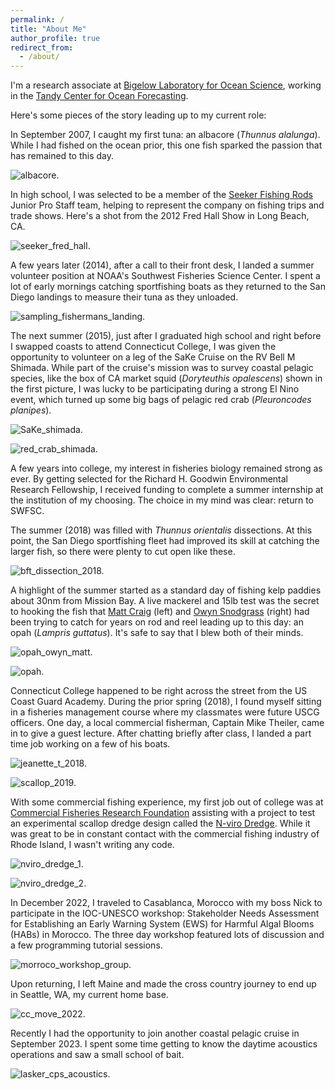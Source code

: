 ```yaml
---
permalink: /
title: "About Me"
author_profile: true
redirect_from: 
  - /about/
---
```


I'm a research associate at [Bigelow Laboratory for Ocean Science](https://www.bigelow.org/), working in the [Tandy Center for Ocean Forecasting](https://www.bigelow.org/services/ocean-forecasting/). 

Here's some pieces of the story leading up to my current role:

In September 2007, I caught my first tuna: an albacore (*Thunnus alalunga*). While I had fished on the ocean prior, this one fish sparked the passion that has remained to this day.

![albacore.](/images/albacore_15_sep_2007.jpeg)

In high school, I was selected to be a member of the [Seeker Fishing Rods](https://seekerrods.com/) Junior Pro Staff team, helping to represent the company on fishing trips and trade shows. Here's a shot from the 2012 Fred Hall Show in Long Beach, CA.

![seeker_fred_hall.](/images/seeker_fred_hall.JPG)

A few years later (2014), after a call to their front desk, I landed a summer volunteer position at NOAA's Southwest Fisheries Science Center. I spent a lot of early mornings catching sportfishing boats as they returned to the San Diego landings to measure their tuna as they unloaded.

![sampling_fishermans_landing.](/images/sampling_fishermans_landing_2014.JPG)

The next summer (2015), just after I graduated high school and right before I swapped coasts to attend Connecticut College, I was given the opportunity to volunteer on a leg of the SaKe Cruise on the RV Bell M Shimada. While part of the cruise's mission was to survey coastal pelagic species, like the box of CA market squid (*Doryteuthis opalescens*) shown in the first picture, I was lucky to be participating during a strong El Nino event, which turned up some big bags of pelagic red crab (*Pleuroncodes planipes*).

![SaKe_shimada.](/images/SaKe_shimada_2015.JPG)

![red_crab_shimada.](/images/red_crab_shimada.JPG)

A few years into college, my interest in fisheries biology remained strong as ever. By getting selected for the Richard H. Goodwin Environmental Research Fellowship, I received funding to complete a summer internship at the institution of my choosing. The choice in my mind was clear: return to SWFSC.

The summer (2018) was filled with *Thunnus orientalis* dissections. At this point, the San Diego sportfishing fleet had improved its skill at catching the larger fish, so there were plenty to cut open like these. 

![bft_dissection_2018.](/images/bft_dissection_2018.JPG)

A highlight of the summer started as a standard day of fishing kelp paddies about 30nm from Mission Bay. A live mackerel and 15lb test was the secret to hooking the fish that [Matt Craig](https://pubmed.ncbi.nlm.nih.gov/29690102/) (left) and [Owyn Snodgrass](https://pubmed.ncbi.nlm.nih.gov/25977549/) (right) had been trying to catch for years on rod and reel leading up to this day: an opah (*Lampris guttatus*). It's safe to say that I blew both of their minds.

![opah_owyn_matt.](/images/opah_owyn_matt.JPG)

![opah.](/images/opah.JPG)

Connecticut College happened to be right across the street from the US Coast Guard Academy. During the prior spring (2018), I found myself sitting in a fisheries management course where my classmates were future USCG officers. One day, a local commercial fisherman, Captain Mike Theiler, came in to give a guest lecture. After chatting briefly after class, I landed a part time job working on a few of his boats.

![jeanette_t_2018.](/images/jeanette_t_2018.JPG)

![scallop_2019.](/images/scallop_2019.JPG)

With some commercial fishing experience, my first job out of college was at [Commercial Fisheries Research Foundation](https://www.cfrfoundation.org/) assisting with a project to test an experimental scallop dredge design called the [N-viro Dredge](https://n-virodredge.com/). While it was great to be in constant contact with the commercial fishing industry of Rhode Island, I wasn't writing any code. 

![nviro_dredge_1.](/images/nviro_dredge_1.JPG)

![nviro_dredge_2.](/images/nviro_dredge_2.JPG)

In December 2022, I traveled to Casablanca, Morocco with my boss Nick to participate in the IOC-UNESCO workshop: Stakeholder Needs Assessment for Establishing an Early Warning System (EWS) for Harmful Algal Blooms (HABs) in Morocco. The three day workshop featured lots of discussion and a few programming tutorial sessions.

![morroco_workshop_group.](/images/morocco_workshop_group.JPG)

Upon returning, I left Maine and made the cross country journey to end up in Seattle, WA, my current home base.

![cc_move_2022.](/images/cc_move_2022.jpeg)

Recently I had the opportunity to join another coastal pelagic cruise in September 2023. I spent some time getting to know the daytime acoustics operations and saw a small school of bait. 

![lasker_cps_acoustics.](/images/lasker_cps_acoustics.jpeg)
